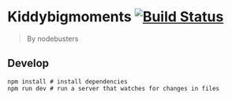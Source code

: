 # Kiddybigmoments [![Build Status](https://travis-ci.org/kiddybigmoments/kiddybigmoments-client.svg?branch=master)](https://travis-ci.org/kiddybigmoments/kiddybigmoments-client)

> By nodebusters

## Develop

```
npm install # install dependencies
npm run dev # run a server that watches for changes in files
```
